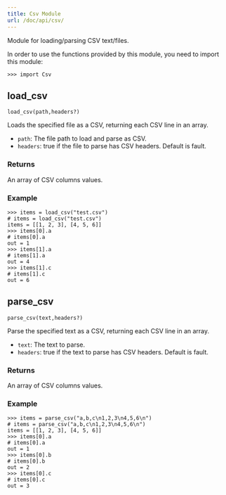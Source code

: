 ```yaml
---
title: Csv Module
url: /doc/api/csv/
---
```


Module for loading/parsing CSV text/files.

In order to use the functions provided by this module, you need to import this module:

```kalk
>>> import Csv
```

## load_csv

`load_csv(path,headers?)`

Loads the specified file as a CSV, returning each CSV line in an array.

- `path`: The file path to load and parse as CSV.
- `headers`: true if the file to parse has CSV headers. Default is fault.

### Returns

An array of CSV columns values.

### Example

```kalk
>>> items = load_csv("test.csv")
# items = load_csv("test.csv")
items = [[1, 2, 3], [4, 5, 6]]
>>> items[0].a
# items[0].a
out = 1
>>> items[1].a
# items[1].a
out = 4
>>> items[1].c
# items[1].c
out = 6
```

## parse_csv

`parse_csv(text,headers?)`

Parse the specified text as a CSV, returning each CSV line in an array.

- `text`: The text to parse.
- `headers`: true if the text to parse has CSV headers. Default is fault.

### Returns

An array of CSV columns values.

### Example

```kalk
>>> items = parse_csv("a,b,c\n1,2,3\n4,5,6\n")
# items = parse_csv("a,b,c\n1,2,3\n4,5,6\n")
items = [[1, 2, 3], [4, 5, 6]]
>>> items[0].a
# items[0].a
out = 1
>>> items[0].b
# items[0].b
out = 2
>>> items[0].c
# items[0].c
out = 3
```
